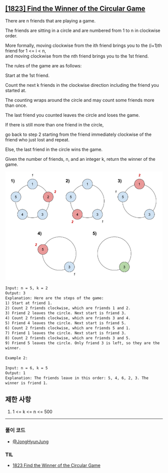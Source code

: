 ## [[1823] Find the Winner of the Circular Game](https://leetcode.com/problems/find-the-winner-of-the-circular-game/)

There are n friends that are playing a game. 

The friends are sitting in a circle and are numbered from 1 to n in clockwise order. 

More formally, moving clockwise from the ith friend brings you to the (i+1)th friend for 1 <= i < n, <br>
and moving clockwise from the nth friend brings you to the 1st friend.

The rules of the game are as follows:

Start at the 1st friend.

Count the next k friends in the clockwise direction including the friend you started at. 

The counting wraps around the circle and may count some friends more than once.

The last friend you counted leaves the circle and loses the game.

If there is still more than one friend in the circle, 

go back to step 2 starting from the friend immediately clockwise of the friend who just lost and repeat.

Else, the last friend in the circle wins the game.

Given the number of friends, n, and an integer k, return the winner of the game.

![alt text](image.png)
```
Input: n = 5, k = 2
Output: 3
Explanation: Here are the steps of the game:
1) Start at friend 1.
2) Count 2 friends clockwise, which are friends 1 and 2.
3) Friend 2 leaves the circle. Next start is friend 3.
4) Count 2 friends clockwise, which are friends 3 and 4.
5) Friend 4 leaves the circle. Next start is friend 5.
6) Count 2 friends clockwise, which are friends 5 and 1.
7) Friend 1 leaves the circle. Next start is friend 3.
8) Count 2 friends clockwise, which are friends 3 and 5.
9) Friend 5 leaves the circle. Only friend 3 is left, so they are the winner.

Example 2:

Input: n = 6, k = 5
Output: 1
Explanation: The friends leave in this order: 5, 4, 6, 2, 3. The winner is friend 1.
```

## 제한 사항

1. 1 <= k <= n <= 500

***

### 풀이 코드

- [@JongHyunJung](https://github.com/viaunixue/algorithm-study/blob/main/leetcode/medium/1823/jjh.py)

### TIL

* [1823 Find the Winner of the Circular Game](https://almond0115.tistory.com/entry/LeetCode-1823-Find-the-Winner-of-the-Circular-Game)